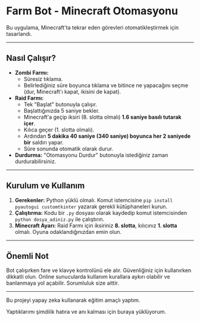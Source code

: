# Farm Bot - Minecraft Otomasyonu

Bu uygulama, Minecraft'ta tekrar eden görevleri otomatikleştirmek için tasarlandı.

---

## Nasıl Çalışır?

* **Zombi Farmı:**
    * Süresiz tıklama.
    * Belirlediğiniz süre boyunca tıklama ve bitince ne yapacağını seçme (dur, Minecraft'ı kapat, ikisini de kapat).
* **Raid Farmı:**
    * Tek "Başlat" butonuyla çalışır.
    * Başlattığınızda 5 saniye bekler.
    * Minecraft'a geçip iksiri (8. slotta olmalı) **1.6 saniye basılı tutarak içer**.
    * Kılıca geçer (1. slotta olmalı).
    * Ardından **5 dakika 40 saniye (340 saniye) boyunca her 2 saniyede bir** saldırı yapar.
    * Süre sonunda otomatik olarak durur.
* **Durdurma:** "Otomasyonu Durdur" butonuyla istediğiniz zaman durdurabilirsiniz.

---

## Kurulum ve Kullanım

1.  **Gerekenler:** Python yüklü olmalı. Komut istemcisine `pip install pyautogui customtkinter` yazarak gerekli kütüphaneleri kurun.
2.  **Çalıştırma:** Kodu bir `.py` dosyası olarak kaydedip komut istemcisinden `python dosya_adiniz.py` ile çalıştırın.
3.  **Minecraft Ayarı:** Raid Farmı için iksiriniz **8. slotta**, kılıcınız **1. slotta** olmalı. Oyuna odaklandığınızdan emin olun.

---

## Önemli Not

Bot çalışırken fare ve klavye kontrolünü ele alır. Güvenliğiniz için kullanırken dikkatli olun. Online sunucularda kullanım kurallara aykırı olabilir ve banlanmaya yol açabilir. Sorumluluk size aittir.

---

Bu projeyi yapay zeka kullanarak eğitim amaçlı yaptım.

Yaptıklarımı şimdilik hatıra ve anı kalması için buraya yüklüyorum.
